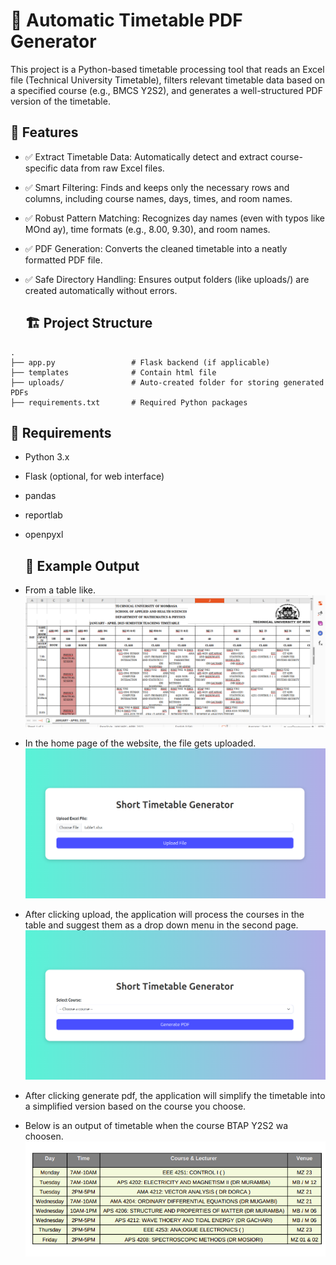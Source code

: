 # 📅 Automatic Timetable PDF Generator
This project is a Python-based timetable processing tool that reads an Excel file (Technical University Timetable), filters relevant timetable data based on a specified course (e.g., BMCS Y2S2), and generates a well-structured PDF version of the timetable.
## 🚀 Features
- ✅ Extract Timetable Data: Automatically detect and extract course-specific data from raw Excel files.
- ✅ Smart Filtering: Finds and keeps only the necessary rows and columns, including course names, days, times, and room names.
- ✅ Robust Pattern Matching: Recognizes day names (even with typos like MOnd ay), time formats (e.g., 8.00, 9.30), and room names.
- ✅ PDF Generation: Converts the cleaned timetable into a neatly formatted PDF file.
- ✅ Safe Directory Handling: Ensures output folders (like uploads/) are created automatically without errors.

  ## 🏗️ Project Structure

```plaintext
.
├── app.py                 # Flask backend (if applicable)
├── templates              # Contain html file
├── uploads/               # Auto-created folder for storing generated PDFs
├── requirements.txt       # Required Python packages
```
##   📝 Requirements
- Python 3.x
- Flask (optional, for web interface)
- pandas
- reportlab
- openpyxl
  ## 📄 Example Output
- From a table like.
![table](pictures/excel.png)
  
- In the home page of the website, the file gets uploaded.
![Home page](pictures/screen1.png)
- After clicking upload, the application will process the courses in the table and suggest them as a drop down menu in the second page.
![Second page](pictures/screen2.png)

- After clicking generate pdf, the application will simplify the timetable into a simplified version based on the course you choose.
- Below is an output of timetable when the course BTAP Y2S2 wa choosen.
![output](pictures/output.png)

